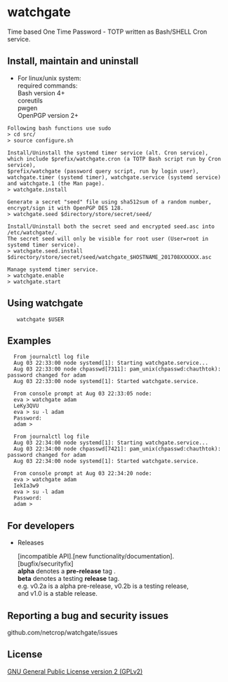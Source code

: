# watchgate
Time based One Time Password - TOTP written as Bash/SHELL Cron service.

## Install, maintain and uninstall

* For linux/unix system:  
required commands:  
Bash version 4+  
coreutils  
pwgen  
OpenPGP version 2+  

```
Following bash functions use sudo
> cd src/
> source configure.sh

Install/Uninstall the systemd timer service (alt. Cron service),
which include $prefix/watchgate.cron (a TOTP Bash script run by Cron service),
$prefix/watchgate (password query script, run by login user),
watchgate.timer (systemd timer), watchgate.service (systemd service)
and watchgate.1 (the Man page).
> watchgate.install

Generate a secret "seed" file using sha512sum of a random number,
encrypt/sign it with OpenPGP DES 128.
> watchgate.seed $directory/store/secret/seed/

Install/Uninstall both the secret seed and encrypted seed.asc into /etc/watchgate/.
The secret seed will only be visible for root user (User=root in systemd timer service).
> watchgate.seed.install $directory/store/secret/seed/watchgate_$HOSTNAME_201708XXXXXX.asc

Manage systemd timer service.
> watchgate.enable
> watchgate.start
```
## Using watchgate
```
   watchgate $USER
```
## Examples
```
  From journalctl log file
  Aug 03 22:33:00 node systemd[1]: Starting watchgate.service...
  Aug 03 22:33:00 node chpasswd[7311]: pam_unix(chpasswd:chauthtok): password changed for adam
  Aug 03 22:33:00 node systemd[1]: Started watchgate.service.
  
  From console prompt at Aug 03 22:33:05 node: 
  eva > watchgate adam
  LeKy3QVU
  eva > su -l adam
  Password:
  adam >

  From journalctl log file
  Aug 03 22:34:00 node systemd[1]: Starting watchgate.service...
  Aug 03 22:34:00 node chpasswd[7421]: pam_unix(chpasswd:chauthtok): password changed for adam
  Aug 03 22:34:00 node systemd[1]: Started watchgate.service.
  
  From console prompt at Aug 03 22:34:20 node: 
  eva > watchgate adam
  IekIa3w9
  eva > su -l adam
  Password:
  adam >
```
## For developers


* Releases

  [incompatible API].[new functionality/documentation].[bugfix/securityfix]  
**alpha** denotes a **pre-release** tag .  
**beta** denotes a testing **release** tag.  
e.g. v0.2a is a alpha pre-release, v0.2b is a testing release,  
and v1.0 is a stable release.  


## Reporting a bug and security issues

github.com/netcrop/watchgate/issues

## License

[GNU General Public License version 2 (GPLv2)](https://github.com/netcrop/watchgate/COPYING)
